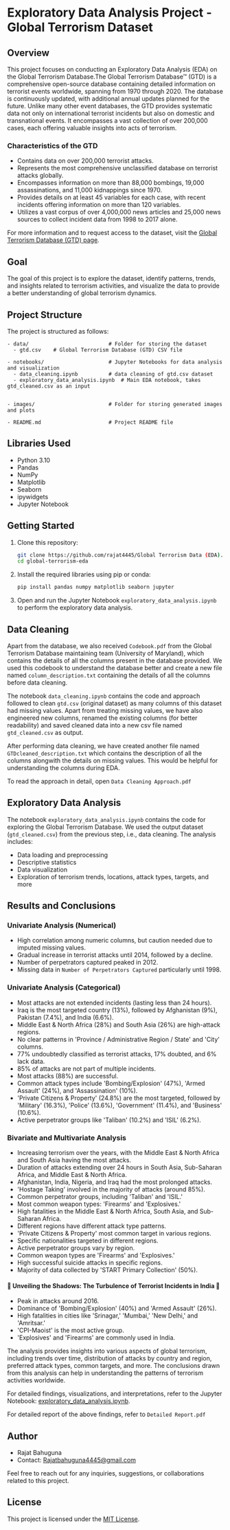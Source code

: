 # Exploratory Data Analysis Project - Global Terrorism Dataset

## Overview

This project focuses on conducting an Exploratory Data Analysis (EDA) on the Global Terrorism Database.The Global Terrorism Database™ (GTD) is a comprehensive open-source database containing detailed information on terrorist events worldwide, spanning from 1970 through 2020. The database is continuously updated, with additional annual updates planned for the future. Unlike many other event databases, the GTD provides systematic data not only on international terrorist incidents but also on domestic and transnational events. It encompasses a vast collection of over 200,000 cases, each offering valuable insights into acts of terrorism.

### Characteristics of the GTD

- Contains data on over 200,000 terrorist attacks.
- Represents the most comprehensive unclassified database on terrorist attacks globally.
- Encompasses information on more than 88,000 bombings, 19,000 assassinations, and 11,000 kidnappings since 1970.
- Provides details on at least 45 variables for each case, with recent incidents offering information on more than 120 variables.
- Utilizes a vast corpus of over 4,000,000 news articles and 25,000 news sources to collect incident data from 1998 to 2017 alone.

For more information and to request access to the dataset, visit the [Global Terrorism Database (GTD) page](https://www.start.umd.edu/gtd/about/).

## Goal

The goal of this project is to explore the dataset, identify patterns, trends, and insights related to terrorism activities, and visualize the data to provide a better understanding of global terrorism dynamics.

## Project Structure

The project is structured as follows:

```
- data/                          # Folder for storing the dataset
  - gtd.csv    # Global Terrorism Database (GTD) CSV file
  
- notebooks/                     # Jupyter Notebooks for data analysis and visualization
  - data_cleaning.ipynb          # data cleaning of gtd.csv dataset
  - exploratory_data_analysis.ipynb  # Main EDA notebook, takes gtd_cleaned.csv as an input
  
  
- images/                        # Folder for storing generated images and plots
  
- README.md                      # Project README file
```

## Libraries Used

- Python 3.10
- Pandas
- NumPy
- Matplotlib
- Seaborn
- ipywidgets
- Jupyter Notebook

## Getting Started

1. Clone this repository:

   ```bash
   git clone https://github.com/rajat4445/Global Terrorism Data (EDA).git
   cd global-terrorism-eda
   ```

2. Install the required libraries using pip or conda:

   ```bash
   pip install pandas numpy matplotlib seaborn jupyter
   ```

3. Open and run the Jupyter Notebook `exploratory_data_analysis.ipynb` to perform the exploratory data analysis.

## Data Cleaning

Apart from the database, we also received `Codebook.pdf` from the Global Terrorism Database maintaining team (University of Maryland), which contains the details of all the columns present in the database provided. We used this codebook to understand the database better and create a new file named `column_description.txt` containing the details of all the columns before data cleaning.

The notebook `data_cleaning.ipynb` contains the code and approach followed to clean `gtd.csv` (original dataset) as many columns of this dataset had missing values. Apart from treating missing values, we have also engineered new columns, renamed the existing columns (for better readability) and saved cleaned data into a new csv file named `gtd_cleaned.csv` as output. 

After performing data cleaning, we have created another file named `GTDcleaned_description.txt` which contains the description of all the columns alongwith the details on missing values. This would be helpful for understanding the columns during EDA.

To read the approach in detail, open `Data Cleaning Approach.pdf`

## Exploratory Data Analysis

The notebook `exploratory_data_analysis.ipynb` contains the code for exploring the Global Terrorism Database. We used the output dataset (`gtd_cleaned.csv`) from the previous step, i.e., data cleaning.  The analysis includes:

- Data loading and preprocessing
- Descriptive statistics
- Data visualization
- Exploration of terrorism trends, locations, attack types, targets, and more

## Results and Conclusions

### Univariate Analysis (Numerical)

- High correlation among numeric columns, but caution needed due to imputed missing values.
- Gradual increase in terrorist attacks until 2014, followed by a decline.
- Number of perpetrators captured peaked in 2012.
- Missing data in `Number of Perpetrators Captured` particularly until 1998.

### Univariate Analysis (Categorical)

- Most attacks are not extended incidents (lasting less than 24 hours).
- Iraq is the most targeted country (13%), followed by Afghanistan (9%), Pakistan (7.4%), and India (6.6%).
- Middle East & North Africa (28%) and South Asia (26%) are high-attack regions.
- No clear patterns in 'Province / Administrative Region / State' and 'City' columns.
- 77% undoubtedly classified as terrorist attacks, 17% doubted, and 6% lack data.
- 85% of attacks are not part of multiple incidents.
- Most attacks (88%) are successful.
- Common attack types include 'Bombing/Explosion' (47%), 'Armed Assault' (24%), and 'Assassination' (10%).
- 'Private Citizens & Property' (24.8%) are the most targeted, followed by 'Military' (16.3%), 'Police' (13.6%), 'Government' (11.4%), and 'Business' (10.6%).
- Active perpetrator groups like 'Taliban' (10.2%) and 'ISIL' (6.2%).

### Bivariate and Multivariate Analysis

- Increasing terrorism over the years, with the Middle East & North Africa and South Asia having the most attacks.
- Duration of attacks extending over 24 hours in South Asia, Sub-Saharan Africa, and Middle East & North Africa.
- Afghanistan, India, Nigeria, and Iraq had the most prolonged attacks.
- 'Hostage Taking' involved in the majority of attacks (around 85%).
- Common perpetrator groups, including 'Taliban' and 'ISIL.'
- Most common weapon types: 'Firearms' and 'Explosives.'
- High fatalities in the Middle East & North Africa, South Asia, and Sub-Saharan Africa.
- Different regions have different attack type patterns.
- 'Private Citizens & Property' most common target in various regions.
- Specific nationalities targeted in different regions.
- Active perpetrator groups vary by region.
- Common weapon types are 'Firearms' and 'Explosives.'
- High successful suicide attacks in specific regions.
- Majority of data collected by 'START Primary Collection' (50%).

####  🌟 Unveiling the Shadows: The Turbulence of Terrorist Incidents in India 🌟

- Peak in attacks around 2016.
- Dominance of 'Bombing/Explosion' (40%) and 'Armed Assault' (26%).
- High fatalities in cities like 'Srinagar,' 'Mumbai,' 'New Delhi,' and 'Amritsar.'
- 'CPI-Maoist' is the most active group.
- 'Explosives' and 'Firearms' are commonly used in India.

The analysis provides insights into various aspects of global terrorism, including trends over time, distribution of attacks by country and region, preferred attack types, common targets, and more. The conclusions drawn from this analysis can help in understanding the patterns of terrorism activities worldwide.

For detailed findings, visualizations, and interpretations, refer to the Jupyter Notebook: [exploratory_data_analysis.ipynb](notebooks/exploratory_data_analysis.ipynb).

For detailed report of the above findings, refer to `Detailed Report.pdf`

## Author

- Rajat Bahuguna
- Contact: Rajatbahuguna4445@gmail.com

Feel free to reach out for any inquiries, suggestions, or collaborations related to this project.

## License

This project is licensed under the [MIT License](LICENSE).
